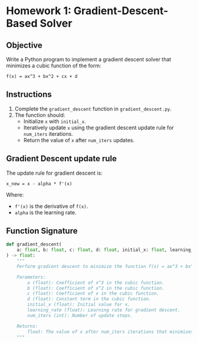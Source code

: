 # Homework 1: Gradient-Descent-Based Solver

## Objective
Write a Python program to implement a gradient descent solver that minimizes a cubic function of the form:

    f(x) = ax^3 + bx^2 + cx + d

## Instructions
1. Complete the `gradient_descent` function in `gradient_descent.py`.
2. The function should:
   - Initialize `x` with `initial_x`.
   - Iteratively update `x` using the gradient descent update rule for `num_iters` iterations.
   - Return the value of `x` after `num_iters` updates.

## Gradient Descent update rule
The update rule for gradient descent is:

    x_new = x - alpha * f'(x)

Where:
- `f'(x)` is the derivative of `f(x)`.
- `alpha` is the learning rate.

## Function Signature
```python
def gradient_descent(
    a: float, b: float, c: float, d: float, initial_x: float, learning_rate: float, num_iters: int
) -> float:
    """
    Perform gradient descent to minimize the function f(x) = ax^3 + bx^2 + cx + d.

    Parameters:
        a (float): Coefficient of x^3 in the cubic function.
        b (float): Coefficient of x^2 in the cubic function.
        c (float): Coefficient of x in the cubic function.
        d (float): Constant term in the cubic function.
        initial_x (float): Initial value for x.
        learning_rate (float): Learning rate for gradient descent.
        num_iters (int): Number of update steps.

    Returns:
        float: The value of x after num_iters iterations that minimizes f(x).
    """
